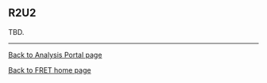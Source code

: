 ## R2U2
TBD.

***

[Back to Analysis Portal page](./analysis.md)

[Back to FRET home page](../../userManual.md)
